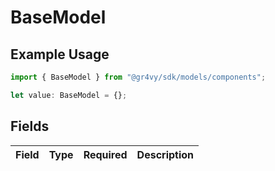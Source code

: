 # BaseModel

## Example Usage

```typescript
import { BaseModel } from "@gr4vy/sdk/models/components";

let value: BaseModel = {};
```

## Fields

| Field       | Type        | Required    | Description |
| ----------- | ----------- | ----------- | ----------- |